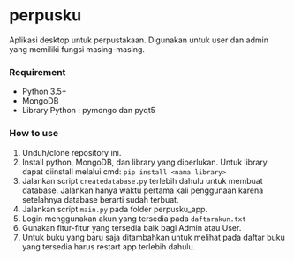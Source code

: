 # perpusku
Aplikasi desktop untuk perpustakaan. Digunakan untuk user dan admin yang memiliki fungsi masing-masing.

### Requirement
- Python 3.5+
- MongoDB
- Library Python : pymongo dan pyqt5

### How to use
1. Unduh/clone repository ini.
2. Install python, MongoDB, dan library yang diperlukan. Untuk library dapat diinstall melalui cmd: ```pip install <nama library>``` 
3. Jalankan script ```createdatabase.py``` terlebih dahulu untuk membuat database. Jalankan hanya waktu pertama kali penggunaan karena setelahnya database berarti sudah terbuat.
4. Jalankan script ```main.py``` pada folder perpusku_app.
5. Login menggunakan akun yang tersedia pada ```daftarakun.txt``` 
6. Gunakan fitur-fitur yang tersedia baik bagi Admin atau User.
7. Untuk buku yang baru saja ditambahkan untuk melihat pada daftar buku yang tersedia harus restart app terlebih dahulu.
